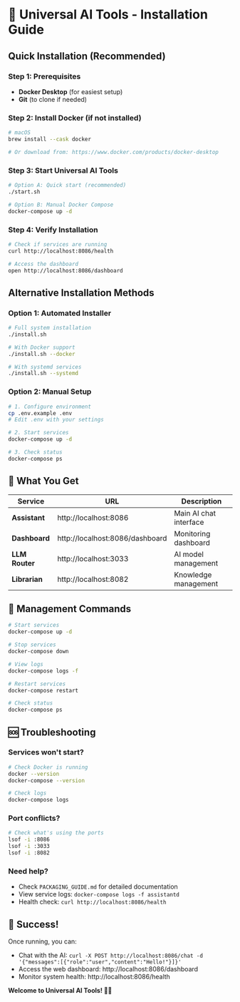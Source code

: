 # 🚀 Universal AI Tools - Installation Guide

## Quick Installation (Recommended)

### Step 1: Prerequisites
- **Docker Desktop** (for easiest setup)
- **Git** (to clone if needed)

### Step 2: Install Docker (if not installed)
```bash
# macOS
brew install --cask docker

# Or download from: https://www.docker.com/products/docker-desktop
```

### Step 3: Start Universal AI Tools
```bash
# Option A: Quick start (recommended)
./start.sh

# Option B: Manual Docker Compose
docker-compose up -d
```

### Step 4: Verify Installation
```bash
# Check if services are running
curl http://localhost:8086/health

# Access the dashboard
open http://localhost:8086/dashboard
```

## Alternative Installation Methods

### Option 1: Automated Installer
```bash
# Full system installation
./install.sh

# With Docker support
./install.sh --docker

# With systemd services
./install.sh --systemd
```

### Option 2: Manual Setup
```bash
# 1. Configure environment
cp .env.example .env
# Edit .env with your settings

# 2. Start services
docker-compose up -d

# 3. Check status
docker-compose ps
```

## 🎯 What You Get

| Service | URL | Description |
|---------|-----|-------------|
| **Assistant** | http://localhost:8086 | Main AI chat interface |
| **Dashboard** | http://localhost:8086/dashboard | Monitoring dashboard |
| **LLM Router** | http://localhost:3033 | AI model management |
| **Librarian** | http://localhost:8082 | Knowledge management |

## 🔧 Management Commands

```bash
# Start services
docker-compose up -d

# Stop services
docker-compose down

# View logs
docker-compose logs -f

# Restart services
docker-compose restart

# Check status
docker-compose ps
```

## 🆘 Troubleshooting

### Services won't start?
```bash
# Check Docker is running
docker --version
docker-compose --version

# Check logs
docker-compose logs
```

### Port conflicts?
```bash
# Check what's using the ports
lsof -i :8086
lsof -i :3033
lsof -i :8082
```

### Need help?
- Check `PACKAGING_GUIDE.md` for detailed documentation
- View service logs: `docker-compose logs -f assistantd`
- Health check: `curl http://localhost:8086/health`

## 🎉 Success!

Once running, you can:
- Chat with the AI: `curl -X POST http://localhost:8086/chat -d '{"messages":[{"role":"user","content":"Hello!"}]}'`
- Access the web dashboard: http://localhost:8086/dashboard
- Monitor system health: http://localhost:8086/health

**Welcome to Universal AI Tools! 🤖✨**
